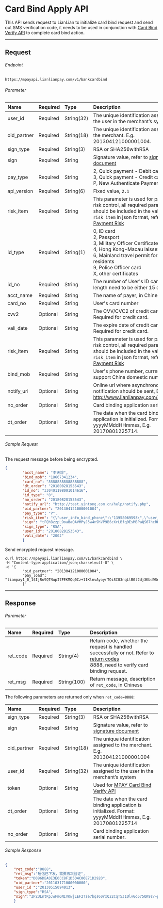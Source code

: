 # Card Bind Apply API

This API sends request to LianLian to initialize card bind request and send out SMS verification code, it needs to be used in conjunction with [Card Bind Verify API](MPAY-card-bind-verify.md) to complete card bind action. 

***

## Request

###### Endpoint

```text
https://mpayapi.lianlianpay.com/v1/bankcardbind
```

###### Parameter

|Name|Required|Type|Description|
|:---|:---|:---|:---|
|user_id|Required|String(32)| The unique identification assigned to the user in the merchant’s system. |
|oid_partner|Required|String(18)| The unique identification assigned to the merchant. E.g. 201304121000001004. |
|sign_type|Required|String(3)|RSA or SHA256withRSA |
|sign|Required|String|Signature value, refer to [signature document](signature.md)|
|pay_type|Required|String| 2, Quick payment - Debit card <br> 3, Quick payment - Credit card <br> P, New Authenticate Payment |
|api_version|Required|String(6)|Fixed value, ```2.1```|
|risk_item|Required|String| This parameter is used for payment risk control, all required parameters should be included in the value of ```risk_item``` in json format, refer to [Payment Risk](payment_risk_item.md)| 
|id_type|Required|String(1)| 0, ID card <br> 2, Passport <br> 3, Military Officer Certificate <br> 4, Hong Kong-Macau laissez-passer <br> 6, Mainland travel permit for Taiwan residents <br> 9, Police Officer card <br> X, other certificates |
|id_no|Required|String| The number of User's ID card. The length need to be either 15 or 18.|
|acct_name|Required|String| The name of payer, in Chinese.|
|card_no|Required|String| User's card number|
|cvv2|Optional|String|The CVV/CVC2 of credit card. Required for credit card.|
|vali_date|Optional|String|The expire date of credit card. Required for credit card.|
|risk_item|Required|String| This parameter is used for payment risk control, all required parameters should be included in the value of ```risk_item``` in json format, refer to [Payment Risk](payment-risk-item.md)|
|bind_mob|Required|String| User's phone number, currently only support China domestic number.|
|notify_url|Optional|String| Online url where asynchronous notification should be sent, E.g. http://www.lianlianpay.com/help/notify. |
|no_order|Optional|String| Card binding application serial number.|
|dt_order|Optional|String| The date when the card binding application is initialized. Format: yyyyMMddHHmmss, E.g. 20170801225714.|

###### Sample Request

The request message before being encrypted.
```json
{
        "acct_name": "李天增", 
		"bind_mob": "18667341234", 
		"card_no": "8888888888888888", 
		"dt_order": "20180828153543", 
		"id_no": "330401198001014616", 
		"id_type": "0", 
		"no_order": "20180828153543", 
		"notify_url": "http://test.yintong.com.cn/help/notify.php", 
		"oid_partner": "201304121000001004", 
		"pay_type": "P", 		 
		"risk_item": "{\"user_info_bind_phone\":\"13958069593\",\"user_info_dt_register\":\"20131030122130\",\"frms_ware_category \":\"1009\",\"request_imei”:211,\"request_imsi”:121121,\"request_ip”:192.168.20.110}", 
		"sign": "tFQhBzzpL9oaBaQAVMPyJ5w4n9hVP9B6cXrLBfq9EsMBPaQS67hcRHAsyUPt89YPzVzE/ILVMx8MJ1s6WSLFz3Oef+aW5cSPBB+edh+PN3L8C3LdMZA9DfU67h1Fa6iq7pVpfoFK4P8Y0rxwBLeKoYoQdpbztW/8oSuFN3k9WHo=",
    	"sign_type": "RSA", 
		"user_id": "20180828153543", 
		"vali_date": "2002"
		}
```
Send encrypted request message. 
```curl
curl https://mpayapi.lianlianpay.com/v1/bankcardbind \
-H "Content-type:application/json;charset=utf-8" \
-d '{ 
        "oid_partner": "201304121000001004", 
        "pay_load": "lianpay1_0_1$IjRo9QTNupI7FEKMQq0Cz+11KlnvAyoyrTQi8C03nqLlBGl2dj3Kbd9SoV+nTuNs8iTsvwNVnNt8\r\nLVv3iCZjBJYeo3oLsLb2JxWHpHltUgWBc/YQsVkmRmRcrIDzycxvZ8OIQxwVVk34ad7anOC0RD7C\r\nap6BlcZPTs1RDe6fEaw=$KytJ6nSrXn7OS8EDQLENbgj2lVuiLD/VWD6hp0Cp5vieHK29tRHOCkW6ph+fq3yHU98knbaQiAtU\r\nipM/tPGWpyuCyWOBP6aayoJDU0RKdJMgqK0MQYQbZPxg7XCQT7Z6YatTiT4ZFCAQd3LfdSm9OX+w\r\nFb0jCS7QsJYiznF86Jk=$QkFOWFlUMUE=$SCjQXBPxHCk6/mQMD1/RnZUfwKukGcgtm+LmJyK6/627+TPCeZ1iG1maCWluSq7C1FsV5DEhknTH\r\n9I5y6U3xyOajSRq5HS42znCo4oDTT8JrLxgBAAy97CdE8Aax9z7iEmDqwhDRQOwUTb7lObmqoD+K\r\nOEC/fAzZGP6dz4iqkbepLB9atXkFYi7+bAX/ZNVgUeBkL7mXHSpQTl1Yrh21qkKBT2OTVu8weUO2\r\n4xjvV+utC4OgSqdFeWahi5ODS5IWTAuSb+kHcvbvX4UZjDQ8w2s7EwgnlpOzOggFeyUPawMjjx45\r\nPzT+TbS6/glIjtLISnUuOCrwu0i640vlLIvBCyPbbni+5vNF9kD7uhJEDEXkO9tDo3vF8HHzB4lQ\r\n8gXN5sehoGXvd2Rk9ZhUCVk70YCkXd4lA0Jf9imQLxc/tshoyTI4Cb9pcMLvfbt4vZd5tbARJqLF\r\n92MagCxKbLKPl7v+esiCIgS6/TqKcVzCdcaQKRUonjowrOqn+d+7xumHURtX9yYOAawq066gUCOb\r\no6PHrT8KxrAoQ2STxEod4c6HjGXseMs9HqzLadJlzgKFCTiXk8O8FrlcaaMehiiZO8+XILCihcI6\r\nzhTgrE77hstkb5CFfBUwHkdNH24WveERZlluoHUncWwuYof1d28HMjb9dQyFrJR0LIIQYE0V5eOP\r\nhoJXpnPEx8otm+0iqo0cy9Vx257jqb7ezvYMCxkQlbtFuy7Wpko9JsfDcYnwFKElgm1pSnGD9Ga/\r\nSFPT62tA2ndFRfSy32PS/TcPnZYEvM4TwBVTD2srnNG4NxLmS7fnqU0y06q4XSb0lFQh0XSfFZR4\r\ni6bFsHw6ZWcrlBIgOM1/Lmj5SoKBM9K8R9IcYB/eXZSVhPRReCk/9g7H0Id7EEFqPmRfuA/XqsH4\r\nowg1KkxN3kQ/XzF1JSeLoGjIyUESLn+C2Sv4+at+7aCX$XmrO6P26GhZqmR9gE75isXSkmq1dgvW40MAIlwVm8e0=" 
		}'
```

***

## Response

###### Parameter

|Name|Required|Type|Description|
|:---|:---|:---|:---|
|ret_code|Required|String(4)|Return code, whether the request is handled successfully or not. Refer to [return codes](return-codes.md)<br>8888, need to verify card binding request.|
|ret_msg|Required|String(100)|Return message, description of ```ret_code```, in Chinese |

The following parameters are returned only when ```ret_code=8888```:

|Name|Required|Type|Description|
|:---|:---|:---|:---|
|sign_type|Required|String(3)|RSA or SHA256withRSA|
|sign|Required|String|Signature value, refer to [signature document](signature.md)|
|oid_partner|Required|String(18)|The unique identification assigned to the merchant. E.g. 201304121000001004|
|user_id|Required|String(32)|The unique identification assigned to the user in the merchant’s system|
|token|Optional|String| Used for [MPAY Card Bind Verify API](MPAY-card-bind-verify.md)|
|dt_order|Optional|String| The date when the card binding application is initialized. Format: yyyyMMddHHmmss, E.g. 20170801225714|
|no_order|Optional|String| Card binding application serial number.|

###### Sample Response

```json
{
	"ret_code":"8888", 
	"ret_msg":"短信已下发，需要再次验证", 
	"token":"D096DBA0E3E0CC8F1D504C06E71D292D", 
	"oid_partner":"201103171000000000", 
	"user_id ":"20130515094013", 
	"sign_type":"RSA", 
	"sign":"ZPZULntRpJwFmGNIVKwjLEF2Tze7bqs60rxQ22CqT5J1UlvGo575QK9z/+p+7E9cOoRoWzqR6xHZ6WVv3dloyGKDR0btvrdqPgUAoeaX/YOWzTh00vwcQ+HBtXE+vPTfAqjCTxiiSJEOY7ATCF1q7iP3sfQxhS0nDUug1LP3OLk="
	}
```
